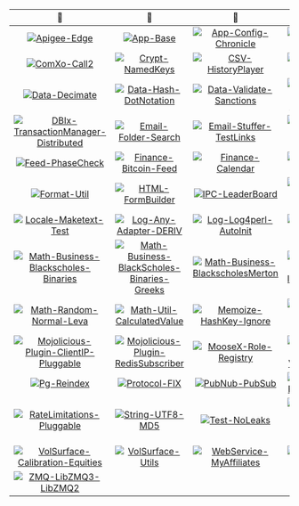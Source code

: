 | :camel: | :camel: | :camel: | :camel: | :camel: |
|  :---:  |  :---:  |  :---:  |  :---:  |  :---:  |
| [![Apigee-Edge](https://github.com/thibault-deriv/dashboard-binary-ci/workflows/Apigee-Edge/badge.svg)](https://github.com/thibault-deriv/dashboard-binary-ci/actions?query=workflow%3AApigee-Edge) | [![App-Base](https://github.com/thibault-deriv/dashboard-binary-ci/workflows/App-Base/badge.svg)](https://github.com/thibault-deriv/dashboard-binary-ci/actions?query=workflow%3AApp-Base) | [![App-Config-Chronicle](https://github.com/thibault-deriv/dashboard-binary-ci/workflows/App-Config-Chronicle/badge.svg)](https://github.com/thibault-deriv/dashboard-binary-ci/actions?query=workflow%3AApp-Config-Chronicle) | [![Cache-RedisDB](https://github.com/thibault-deriv/dashboard-binary-ci/workflows/Cache-RedisDB/badge.svg)](https://github.com/thibault-deriv/dashboard-binary-ci/actions?query=workflow%3ACache-RedisDB) | [![Command-Interactive](https://github.com/thibault-deriv/dashboard-binary-ci/workflows/Command-Interactive/badge.svg)](https://github.com/thibault-deriv/dashboard-binary-ci/actions?query=workflow%3ACommand-Interactive) |
| [![ComXo-Call2](https://github.com/thibault-deriv/dashboard-binary-ci/workflows/ComXo-Call2/badge.svg)](https://github.com/thibault-deriv/dashboard-binary-ci/actions?query=workflow%3AComXo-Call2) | [![Crypt-NamedKeys](https://github.com/thibault-deriv/dashboard-binary-ci/workflows/Crypt-NamedKeys/badge.svg)](https://github.com/thibault-deriv/dashboard-binary-ci/actions?query=workflow%3ACrypt-NamedKeys) | [![CSV-HistoryPlayer](https://github.com/thibault-deriv/dashboard-binary-ci/workflows/CSV-HistoryPlayer/badge.svg)](https://github.com/thibault-deriv/dashboard-binary-ci/actions?query=workflow%3ACSV-HistoryPlayer) | [![Data-Chronicle](https://github.com/thibault-deriv/dashboard-binary-ci/workflows/Data-Chronicle/badge.svg)](https://github.com/thibault-deriv/dashboard-binary-ci/actions?query=workflow%3AData-Chronicle) | [![Data-CouchDB](https://github.com/thibault-deriv/dashboard-binary-ci/workflows/Data-CouchDB/badge.svg)](https://github.com/thibault-deriv/dashboard-binary-ci/actions?query=workflow%3AData-CouchDB) |
| [![Data-Decimate](https://github.com/thibault-deriv/dashboard-binary-ci/workflows/Data-Decimate/badge.svg)](https://github.com/thibault-deriv/dashboard-binary-ci/actions?query=workflow%3AData-Decimate) | [![Data-Hash-DotNotation](https://github.com/thibault-deriv/dashboard-binary-ci/workflows/Data-Hash-DotNotation/badge.svg)](https://github.com/thibault-deriv/dashboard-binary-ci/actions?query=workflow%3AData-Hash-DotNotation) | [![Data-Validate-Sanctions](https://github.com/thibault-deriv/dashboard-binary-ci/workflows/Data-Validate-Sanctions/badge.svg)](https://github.com/thibault-deriv/dashboard-binary-ci/actions?query=workflow%3AData-Validate-Sanctions) | [![DataDog-DogStatsd](https://github.com/thibault-deriv/dashboard-binary-ci/workflows/DataDog-DogStatsd/badge.svg)](https://github.com/thibault-deriv/dashboard-binary-ci/actions?query=workflow%3ADataDog-DogStatsd) | [![Date-Utility](https://github.com/thibault-deriv/dashboard-binary-ci/workflows/Date-Utility/badge.svg)](https://github.com/thibault-deriv/dashboard-binary-ci/actions?query=workflow%3ADate-Utility) |
| [![DBIx-TransactionManager-Distributed](https://github.com/thibault-deriv/dashboard-binary-ci/workflows/DBIx-TransactionManager-Distributed/badge.svg)](https://github.com/thibault-deriv/dashboard-binary-ci/actions?query=workflow%3ADBIx-TransactionManager-Distributed) | [![Email-Folder-Search](https://github.com/thibault-deriv/dashboard-binary-ci/workflows/Email-Folder-Search/badge.svg)](https://github.com/thibault-deriv/dashboard-binary-ci/actions?query=workflow%3AEmail-Folder-Search) | [![Email-Stuffer-TestLinks](https://github.com/thibault-deriv/dashboard-binary-ci/workflows/Email-Stuffer-TestLinks/badge.svg)](https://github.com/thibault-deriv/dashboard-binary-ci/actions?query=workflow%3AEmail-Stuffer-TestLinks) | [![Ethereum-RPC-Client](https://github.com/thibault-deriv/dashboard-binary-ci/workflows/Ethereum-RPC-Client/badge.svg)](https://github.com/thibault-deriv/dashboard-binary-ci/actions?query=workflow%3AEthereum-RPC-Client) | [![Experian-IDAuth](https://github.com/thibault-deriv/dashboard-binary-ci/workflows/Experian-IDAuth/badge.svg)](https://github.com/thibault-deriv/dashboard-binary-ci/actions?query=workflow%3AExperian-IDAuth) |
| [![Feed-PhaseCheck](https://github.com/thibault-deriv/dashboard-binary-ci/workflows/Feed-PhaseCheck/badge.svg)](https://github.com/thibault-deriv/dashboard-binary-ci/actions?query=workflow%3AFeed-PhaseCheck) | [![Finance-Bitcoin-Feed](https://github.com/thibault-deriv/dashboard-binary-ci/workflows/Finance-Bitcoin-Feed/badge.svg)](https://github.com/thibault-deriv/dashboard-binary-ci/actions?query=workflow%3AFinance-Bitcoin-Feed) | [![Finance-Calendar](https://github.com/thibault-deriv/dashboard-binary-ci/workflows/Finance-Calendar/badge.svg)](https://github.com/thibault-deriv/dashboard-binary-ci/actions?query=workflow%3AFinance-Calendar) | [![FIX-Parser](https://github.com/thibault-deriv/dashboard-binary-ci/workflows/FIX-Parser/badge.svg)](https://github.com/thibault-deriv/dashboard-binary-ci/actions?query=workflow%3AFIX-Parser) | [![FlyBy](https://github.com/thibault-deriv/dashboard-binary-ci/workflows/FlyBy/badge.svg)](https://github.com/thibault-deriv/dashboard-binary-ci/actions?query=workflow%3AFlyBy) |
| [![Format-Util](https://github.com/thibault-deriv/dashboard-binary-ci/workflows/Format-Util/badge.svg)](https://github.com/thibault-deriv/dashboard-binary-ci/actions?query=workflow%3AFormat-Util) | [![HTML-FormBuilder](https://github.com/thibault-deriv/dashboard-binary-ci/workflows/HTML-FormBuilder/badge.svg)](https://github.com/thibault-deriv/dashboard-binary-ci/actions?query=workflow%3AHTML-FormBuilder) | [![IPC-LeaderBoard](https://github.com/thibault-deriv/dashboard-binary-ci/workflows/IPC-LeaderBoard/badge.svg)](https://github.com/thibault-deriv/dashboard-binary-ci/actions?query=workflow%3AIPC-LeaderBoard) | [![Locale-Country-Extra](https://github.com/thibault-deriv/dashboard-binary-ci/workflows/Locale-Country-Extra/badge.svg)](https://github.com/thibault-deriv/dashboard-binary-ci/actions?query=workflow%3ALocale-Country-Extra) | [![Locale-Maketext-ManyPluralForms](https://github.com/thibault-deriv/dashboard-binary-ci/workflows/Locale-Maketext-ManyPluralForms/badge.svg)](https://github.com/thibault-deriv/dashboard-binary-ci/actions?query=workflow%3ALocale-Maketext-ManyPluralForms) |
| [![Locale-Maketext-Test](https://github.com/thibault-deriv/dashboard-binary-ci/workflows/Locale-Maketext-Test/badge.svg)](https://github.com/thibault-deriv/dashboard-binary-ci/actions?query=workflow%3ALocale-Maketext-Test) | [![Log-Any-Adapter-DERIV](https://github.com/thibault-deriv/dashboard-binary-ci/workflows/Log-Any-Adapter-DERIV/badge.svg)](https://github.com/thibault-deriv/dashboard-binary-ci/actions?query=workflow%3ALog-Any-Adapter-DERIV) | [![Log-Log4perl-AutoInit](https://github.com/thibault-deriv/dashboard-binary-ci/workflows/Log-Log4perl-AutoInit/badge.svg)](https://github.com/thibault-deriv/dashboard-binary-ci/actions?query=workflow%3ALog-Log4perl-AutoInit) | [![Machine-Epsilon](https://github.com/thibault-deriv/dashboard-binary-ci/workflows/Machine-Epsilon/badge.svg)](https://github.com/thibault-deriv/dashboard-binary-ci/actions?query=workflow%3AMachine-Epsilon) | [![Math-BivariateCDF](https://github.com/thibault-deriv/dashboard-binary-ci/workflows/Math-BivariateCDF/badge.svg)](https://github.com/thibault-deriv/dashboard-binary-ci/actions?query=workflow%3AMath-BivariateCDF) |
| [![Math-Business-Blackscholes-Binaries](https://github.com/thibault-deriv/dashboard-binary-ci/workflows/Math-Business-Blackscholes-Binaries/badge.svg)](https://github.com/thibault-deriv/dashboard-binary-ci/actions?query=workflow%3AMath-Business-Blackscholes-Binaries) | [![Math-Business-BlackScholes-Binaries-Greeks](https://github.com/thibault-deriv/dashboard-binary-ci/workflows/Math-Business-BlackScholes-Binaries-Greeks/badge.svg)](https://github.com/thibault-deriv/dashboard-binary-ci/actions?query=workflow%3AMath-Business-BlackScholes-Binaries-Greeks) | [![Math-Business-BlackscholesMerton](https://github.com/thibault-deriv/dashboard-binary-ci/workflows/Math-Business-BlackscholesMerton/badge.svg)](https://github.com/thibault-deriv/dashboard-binary-ci/actions?query=workflow%3AMath-Business-BlackscholesMerton) | [![Math-Function-Interpolator](https://github.com/thibault-deriv/dashboard-binary-ci/workflows/Math-Function-Interpolator/badge.svg)](https://github.com/thibault-deriv/dashboard-binary-ci/actions?query=workflow%3AMath-Function-Interpolator) | [![Math-Gauss-XS](https://github.com/thibault-deriv/dashboard-binary-ci/workflows/Math-Gauss-XS/badge.svg)](https://github.com/thibault-deriv/dashboard-binary-ci/actions?query=workflow%3AMath-Gauss-XS) |
| [![Math-Random-Normal-Leva](https://github.com/thibault-deriv/dashboard-binary-ci/workflows/Math-Random-Normal-Leva/badge.svg)](https://github.com/thibault-deriv/dashboard-binary-ci/actions?query=workflow%3AMath-Random-Normal-Leva) | [![Math-Util-CalculatedValue](https://github.com/thibault-deriv/dashboard-binary-ci/workflows/Math-Util-CalculatedValue/badge.svg)](https://github.com/thibault-deriv/dashboard-binary-ci/actions?query=workflow%3AMath-Util-CalculatedValue) | [![Memoize-HashKey-Ignore](https://github.com/thibault-deriv/dashboard-binary-ci/workflows/Memoize-HashKey-Ignore/badge.svg)](https://github.com/thibault-deriv/dashboard-binary-ci/actions?query=workflow%3AMemoize-HashKey-Ignore) | [![Mojo-Redis-Processor](https://github.com/thibault-deriv/dashboard-binary-ci/workflows/Mojo-Redis-Processor/badge.svg)](https://github.com/thibault-deriv/dashboard-binary-ci/actions?query=workflow%3AMojo-Redis-Processor) | [![Mojo-WebSocketProxy](https://github.com/thibault-deriv/dashboard-binary-ci/workflows/Mojo-WebSocketProxy/badge.svg)](https://github.com/thibault-deriv/dashboard-binary-ci/actions?query=workflow%3AMojo-WebSocketProxy) |
| [![Mojolicious-Plugin-ClientIP-Pluggable](https://github.com/thibault-deriv/dashboard-binary-ci/workflows/Mojolicious-Plugin-ClientIP-Pluggable/badge.svg)](https://github.com/thibault-deriv/dashboard-binary-ci/actions?query=workflow%3AMojolicious-Plugin-ClientIP-Pluggable) | [![Mojolicious-Plugin-RedisSubscriber](https://github.com/thibault-deriv/dashboard-binary-ci/workflows/Mojolicious-Plugin-RedisSubscriber/badge.svg)](https://github.com/thibault-deriv/dashboard-binary-ci/actions?query=workflow%3AMojolicious-Plugin-RedisSubscriber) | [![MooseX-Role-Registry](https://github.com/thibault-deriv/dashboard-binary-ci/workflows/MooseX-Role-Registry/badge.svg)](https://github.com/thibault-deriv/dashboard-binary-ci/actions?query=workflow%3AMooseX-Role-Registry) | [![MooseX-Role-Validatable](https://github.com/thibault-deriv/dashboard-binary-ci/workflows/MooseX-Role-Validatable/badge.svg)](https://github.com/thibault-deriv/dashboard-binary-ci/actions?query=workflow%3AMooseX-Role-Validatable) | [![Performance-Probability](https://github.com/thibault-deriv/dashboard-binary-ci/workflows/Performance-Probability/badge.svg)](https://github.com/thibault-deriv/dashboard-binary-ci/actions?query=workflow%3APerformance-Probability) |
| [![Pg-Reindex](https://github.com/thibault-deriv/dashboard-binary-ci/workflows/Pg-Reindex/badge.svg)](https://github.com/thibault-deriv/dashboard-binary-ci/actions?query=workflow%3APg-Reindex) | [![Protocol-FIX](https://github.com/thibault-deriv/dashboard-binary-ci/workflows/Protocol-FIX/badge.svg)](https://github.com/thibault-deriv/dashboard-binary-ci/actions?query=workflow%3AProtocol-FIX) | [![PubNub-PubSub](https://github.com/thibault-deriv/dashboard-binary-ci/workflows/PubNub-PubSub/badge.svg)](https://github.com/thibault-deriv/dashboard-binary-ci/actions?query=workflow%3APubNub-PubSub) | [![Quant-Framework](https://github.com/thibault-deriv/dashboard-binary-ci/workflows/Quant-Framework/badge.svg)](https://github.com/thibault-deriv/dashboard-binary-ci/actions?query=workflow%3AQuant-Framework) | [![RateLimitations](https://github.com/thibault-deriv/dashboard-binary-ci/workflows/RateLimitations/badge.svg)](https://github.com/thibault-deriv/dashboard-binary-ci/actions?query=workflow%3ARateLimitations) |
| [![RateLimitations-Pluggable](https://github.com/thibault-deriv/dashboard-binary-ci/workflows/RateLimitations-Pluggable/badge.svg)](https://github.com/thibault-deriv/dashboard-binary-ci/actions?query=workflow%3ARateLimitations-Pluggable) | [![String-UTF8-MD5](https://github.com/thibault-deriv/dashboard-binary-ci/workflows/String-UTF8-MD5/badge.svg)](https://github.com/thibault-deriv/dashboard-binary-ci/actions?query=workflow%3AString-UTF8-MD5) | [![Test-NoLeaks](https://github.com/thibault-deriv/dashboard-binary-ci/workflows/Test-NoLeaks/badge.svg)](https://github.com/thibault-deriv/dashboard-binary-ci/actions?query=workflow%3ATest-NoLeaks) | [![Time-Duration-Concise-Localize](https://github.com/thibault-deriv/dashboard-binary-ci/workflows/Time-Duration-Concise-Localize/badge.svg)](https://github.com/thibault-deriv/dashboard-binary-ci/actions?query=workflow%3ATime-Duration-Concise-Localize) | [![TimeSeries-AdaptiveFilter](https://github.com/thibault-deriv/dashboard-binary-ci/workflows/TimeSeries-AdaptiveFilter/badge.svg)](https://github.com/thibault-deriv/dashboard-binary-ci/actions?query=workflow%3ATimeSeries-AdaptiveFilter) |
| [![VolSurface-Calibration-Equities](https://github.com/thibault-deriv/dashboard-binary-ci/workflows/VolSurface-Calibration-Equities/badge.svg)](https://github.com/thibault-deriv/dashboard-binary-ci/actions?query=workflow%3AVolSurface-Calibration-Equities) | [![VolSurface-Utils](https://github.com/thibault-deriv/dashboard-binary-ci/workflows/VolSurface-Utils/badge.svg)](https://github.com/thibault-deriv/dashboard-binary-ci/actions?query=workflow%3AVolSurface-Utils) | [![WebService-MyAffiliates](https://github.com/thibault-deriv/dashboard-binary-ci/workflows/WebService-MyAffiliates/badge.svg)](https://github.com/thibault-deriv/dashboard-binary-ci/actions?query=workflow%3AWebService-MyAffiliates) | [![WWW-OneAll](https://github.com/thibault-deriv/dashboard-binary-ci/workflows/WWW-OneAll/badge.svg)](https://github.com/thibault-deriv/dashboard-binary-ci/actions?query=workflow%3AWWW-OneAll) | [![YAML-CacheLoader](https://github.com/thibault-deriv/dashboard-binary-ci/workflows/YAML-CacheLoader/badge.svg)](https://github.com/thibault-deriv/dashboard-binary-ci/actions?query=workflow%3AYAML-CacheLoader) |
| [![ZMQ-LibZMQ3-LibZMQ2](https://github.com/thibault-deriv/dashboard-binary-ci/workflows/ZMQ-LibZMQ3-LibZMQ2/badge.svg)](https://github.com/thibault-deriv/dashboard-binary-ci/actions?query=workflow%3AZMQ-LibZMQ3-LibZMQ2) |

